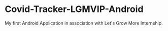 # Covid-Tracker-LGMVIP-Android
My first Android Application in association with Let's Grow More Internship.
